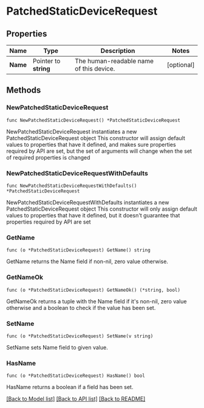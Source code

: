 # PatchedStaticDeviceRequest

## Properties

Name | Type | Description | Notes
------------ | ------------- | ------------- | -------------
**Name** | Pointer to **string** | The human-readable name of this device. | [optional] 

## Methods

### NewPatchedStaticDeviceRequest

`func NewPatchedStaticDeviceRequest() *PatchedStaticDeviceRequest`

NewPatchedStaticDeviceRequest instantiates a new PatchedStaticDeviceRequest object
This constructor will assign default values to properties that have it defined,
and makes sure properties required by API are set, but the set of arguments
will change when the set of required properties is changed

### NewPatchedStaticDeviceRequestWithDefaults

`func NewPatchedStaticDeviceRequestWithDefaults() *PatchedStaticDeviceRequest`

NewPatchedStaticDeviceRequestWithDefaults instantiates a new PatchedStaticDeviceRequest object
This constructor will only assign default values to properties that have it defined,
but it doesn't guarantee that properties required by API are set

### GetName

`func (o *PatchedStaticDeviceRequest) GetName() string`

GetName returns the Name field if non-nil, zero value otherwise.

### GetNameOk

`func (o *PatchedStaticDeviceRequest) GetNameOk() (*string, bool)`

GetNameOk returns a tuple with the Name field if it's non-nil, zero value otherwise
and a boolean to check if the value has been set.

### SetName

`func (o *PatchedStaticDeviceRequest) SetName(v string)`

SetName sets Name field to given value.

### HasName

`func (o *PatchedStaticDeviceRequest) HasName() bool`

HasName returns a boolean if a field has been set.


[[Back to Model list]](../README.md#documentation-for-models) [[Back to API list]](../README.md#documentation-for-api-endpoints) [[Back to README]](../README.md)


